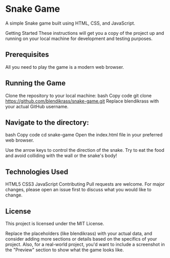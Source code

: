 # Snake Game
A simple Snake game built using HTML, CSS, and JavaScript.

Getting Started
These instructions will get you a copy of the project up and running on your local machine for development and testing purposes.

## Prerequisites
All you need to play the game is a modern web browser.

## Running the Game
Clone the repository to your local machine:
bash
Copy code
git clone https://github.com/blendikrass/snake-game.git
Replace blendikrass with your actual GitHub username.

## Navigate to the directory:
bash
Copy code
cd snake-game
Open the index.html file in your preferred web browser.

Use the arrow keys to control the direction of the snake. Try to eat the food and avoid colliding with the wall or the snake's body!

## Technologies Used
HTML5
CSS3
JavaScript
Contributing
Pull requests are welcome. For major changes, please open an issue first to discuss what you would like to change.

## License
This project is licensed under the MIT License.

Replace the placeholders (like blendikrass) with your actual data, and consider adding more sections or details based on the specifics of your project. Also, for a real-world project, you'd want to include a screenshot in the "Preview" section to show what the game looks like.
